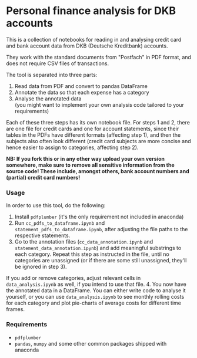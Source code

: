 # Personal finance analysis for DKB accounts

This is a collection of notebooks for reading in and analysing credit card and
bank account data from DKB (Deutsche Kreditbank) accounts.

They work with the standard documents from "Postfach" in PDF format, and does not require CSV files of transactions.

The tool is separated into three parts:

1. Read data from PDF and convert to pandas DataFrame
2. Annotate the data so that each expense has a category
3. Analyse the annotated data <br> (you might want to implement your own analysis code tailored to your requirements)

Each of these three steps has its own notebook file. For steps 1 and 2, there
are one file for credit cards and one for account statements, since their
tables in the PDFs have different formats (affecting step 1), and then
the subjects also often look different (credit card subjects are more concise
and hence easier to assign to categories, affecting step 2).

**NB: If you fork this or in any other way upload your own version somewhere, make sure to remove all sensitive information from the source code! These include, amongst others, bank account numbers and (partial) credit card numbers!**

### Usage

In order to use this tool, do the following:

1. Install `pdfplumber` (it's the only requirement not included in anaconda)
2. Run `cc_pdfs_to_dataframe.ipynb` and `statement_pdfs_to_dataframe.ipynb`,
  after adjusting the file paths to the respective statements.
3. Go to the annotation files
  (`cc_data_annotation.ipynb` and `statement_data_annotation.ipynb`)
  and add meaningful substrings to each category. Repeat this step as
  instructed in the file, until no categories are unassigned (or if there
  are some still unassigned, they'll be ignored in step 3).

  If you add or remove categories, adjust relevant cells in `data_analysis.ipynb`
  as well, if you intend to use that file.
4. You now have the annotated data in a DataFrame. You can either write code to
  analyse it yourself, or you can use `data_analysis.ipynb` to see monthly rolling
  costs for each category and plot pie-charts of average costs for different time
  frames.


### Requirements
- `pdfplumber`
- `pandas`, `numpy` and some other common packages shipped with anaconda
